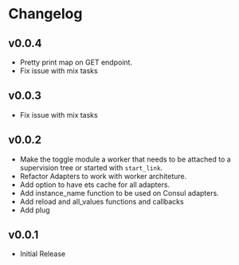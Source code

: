 # Changelog


## v0.0.4

* Pretty print map on GET endpoint.
* Fix issue with mix tasks

## v0.0.3

* Fix issue with mix tasks

## v0.0.2

* Make the toggle module a worker that needs to be attached to a supervision
  tree or started with `start_link`.
* Refactor Adapters to work with worker architeture.
* Add option to have ets cache for all adapters.
* Add instance_name function to be used on Consul adapters.
* Add reload and all_values functions and callbacks
* Add plug

## v0.0.1

* Initial Release
